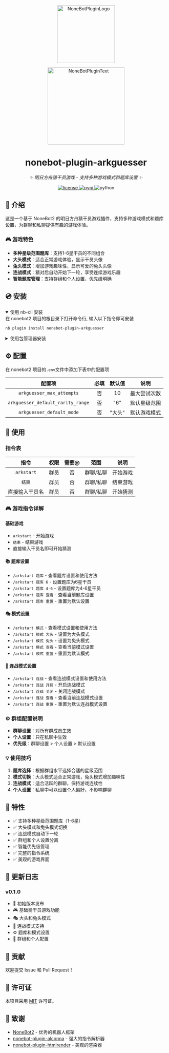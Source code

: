 <div align="center">
  <a href="https://v2.nonebot.dev/store"><img src="https://github.com/A-kirami/nonebot-plugin-template/blob/resources/nbp_logo.png" width="180" height="180" alt="NoneBotPluginLogo"></a>
  <br>
  <p><img src="https://github.com/A-kirami/nonebot-plugin-template/blob/resources/NoneBotPlugin.svg" width="240" alt="NoneBotPluginText"></p>
</div>

<div align="center">

# nonebot-plugin-arkguesser

_✨ 明日方舟猜干员游戏 - 支持多种游戏模式和题库设置 ✨_


<a href="./LICENSE">
    <img src="https://img.shields.io/github/license/lizhiqi233-rgb/nonebot-plugin-arkguesser.svg" alt="license">
</a>
<a href="https://pypi.python.org/pypi/nonebot-plugin-arkguesser">
    <img src="https://img.shields.io/pypi/v/nonebot-plugin-arkguesser.svg" alt="pypi">
</a>
<img src="https://img.shields.io/badge/python-3.9+-blue.svg" alt="python">

</div>

## 📖 介绍

这是一个基于 NoneBot2 的明日方舟猜干员游戏插件，支持多种游戏模式和题库设置，为群聊和私聊提供有趣的游戏体验。

### 🎮 游戏特色
- **多种星级范围题库**：支持1-6星干员的不同组合
- **大头模式**：适合正常游戏体验，显示干员头像
- **兔头模式**：增加游戏趣味性，显示可爱的兔头头像
- **连战模式**：猜对后自动开始下一轮，享受连续游戏乐趣
- **智能题库管理**：支持群组和个人设置，优先级明确

## 💿 安装

<details open>
<summary>使用 nb-cli 安装</summary>
在 nonebot2 项目的根目录下打开命令行, 输入以下指令即可安装

    nb plugin install nonebot-plugin-arkguesser

</details>

<details>
<summary>使用包管理器安装</summary>
在 nonebot2 项目的插件目录下, 打开命令行, 根据你使用的包管理器, 输入相应的安装命令

<details>
<summary>pip</summary>

    pip install nonebot-plugin-arkguesser
</details>
<details>
<summary>pdm</summary>

    pdm add nonebot-plugin-arkguesser
</details>
<details>
<summary>poetry</summary>

    poetry add nonebot-plugin-arkguesser
</details>
<details>
<summary>conda</summary>

    conda install nonebot-plugin-arkguesser
</details>

打开 nonebot2 项目根目录下的 `pyproject.toml` 文件, 在 `[tool.nonebot]` 部分追加写入

    plugins = ["nonebot_plugin_arkguesser"]

</details>

## ⚙️ 配置

在 nonebot2 项目的`.env`文件中添加下表中的配置项

| 配置项 | 必填 | 默认值 | 说明 |
|:-----:|:----:|:----:|:----:|
| `arkguesser_max_attempts` | 否 | 10 | 最大尝试次数 |
| `arkguesser_default_rarity_range` | 否 | "6" | 默认星级范围 |
| `arkguesser_default_mode` | 否 | "大头" | 默认游戏模式 |

## 🎉 使用

### 指令表
| 指令 | 权限 | 需要@ | 范围 | 说明 |
|:-----:|:----:|:----:|:----:|:----:|
| `arkstart` | 群员 | 否 | 群聊/私聊 | 开始游戏 |
| `结束` | 群员 | 否 | 群聊/私聊 | 结束游戏 |
| 直接输入干员名 | 群员 | 否 | 群聊/私聊 | 开始猜测 |

### 🎮 游戏指令详解

#### 基础游戏
- `arkstart` - 开始游戏
- `结束` - 结束游戏
- 直接输入干员名即可开始猜测

#### 📚 题库设置
- `/arkstart 题库` - 查看题库设置和使用方法
- `/arkstart 题库 6` - 设置题库为6星干员
- `/arkstart 题库 4-6` - 设置题库为4-6星干员
- `/arkstart 题库 查看` - 查看当前题库设置
- `/arkstart 题库 重置` - 重置为默认设置

#### 🎭 模式设置
- `/arkstart 模式` - 查看模式设置和使用方法
- `/arkstart 模式 大头` - 设置为大头模式
- `/arkstart 模式 兔头` - 设置为兔头模式
- `/arkstart 模式 查看` - 查看当前模式设置
- `/arkstart 模式 重置` - 重置为默认模式

#### 🔄 连战模式设置
- `/arkstart 连战` - 查看连战模式设置和使用方法
- `/arkstart 连战 开启` - 开启连战模式
- `/arkstart 连战 关闭` - 关闭连战模式
- `/arkstart 连战 查看` - 查看当前连战模式设置
- `/arkstart 连战 重置` - 重置为默认连战模式设置

### ⚙️ 群组配置说明
- **群聊设置**：对所有群成员生效
- **个人设置**：只在私聊中生效  
- **优先级**：群聊设置 > 个人设置 > 默认设置

### 💡 使用技巧
1. **题库选择**：根据群组水平选择合适的星级范围
2. **模式切换**：大头模式适合正常游戏，兔头模式增加趣味性
3. **连战模式**：适合活跃的群聊，保持游戏连续性
4. **个人设置**：私聊中可以设置个人偏好，不影响群聊

## 🚀 特性

- ✅ 支持多种星级范围题库（1-6星）
- ✅ 大头模式和兔头模式切换
- ✅ 连战模式自动下一轮
- ✅ 群组和个人设置分离
- ✅ 智能优先级管理
- ✅ 完整的指令系统
- ✅ 美观的游戏界面

## 📝 更新日志

### v0.1.0
- 🎉 初始版本发布
- 🎮 基础猜干员游戏功能
- 🎭 大头和兔头模式
- 🔄 连战模式支持
- ⚙️ 题库和模式设置
- 👥 群组和个人配置

## 🤝 贡献

欢迎提交 Issue 和 Pull Request！

## 📄 许可证

本项目采用 [MIT](./LICENSE) 许可证。

## 🙏 致谢

- [NoneBot2](https://github.com/nonebot/nonebot2) - 优秀的机器人框架
- [nonebot-plugin-alconna](https://github.com/ArcletProject/nonebot-plugin-alconna) - 强大的指令解析器
- [nonebot-plugin-htmlrender](https://github.com/kexue-z/nonebot-plugin-htmlrender) - 美观的渲染器
